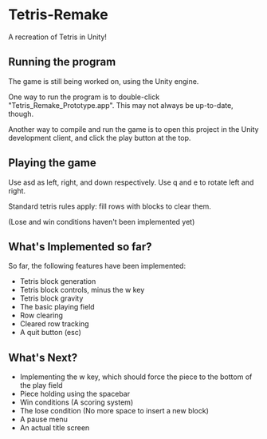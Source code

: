 # Tetris-Remake
A recreation of Tetris in Unity!


## Running the program
The game is still being worked on, using the Unity engine.

One way to run the program is to double-click "Tetris_Remake_Prototype.app".
This may not always be up-to-date, though.

Another way to compile and run the game is to open this
project in the Unity development client, and click the
play button at the top.

## Playing the game
Use asd as left, right, and down respectively. Use q and e to rotate left and right.

Standard tetris rules apply: fill rows with blocks to clear them.

(Lose and win conditions haven't been implemented yet)




## What's Implemented so far?

So far, the following features have been implemented:

* Tetris block generation
* Tetris block controls, minus the w key
* Tetris block gravity
* The basic playing field
* Row clearing
* Cleared row tracking
* A quit button (esc)


## What's Next?

* Implementing the w key, which should force the piece to 
the bottom of the play field
* Piece holding using the spacebar
* Win conditions (A scoring system)
* The lose condition (No more space to insert a new block)
* A pause menu
* An actual title screen



